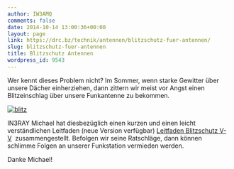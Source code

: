 ```yaml
---
author: IW3AMQ
comments: false
date: 2014-10-14 13:00:36+00:00
layout: page
link: https://drc.bz/technik/antennen/blitzschutz-fuer-antennen/
slug: blitzschutz-fuer-antennen
title: Blitzschutz Antennen
wordpress_id: 9543
---
```


Wer kennt dieses Problem nicht? Im Sommer, wenn starke Gewitter über unsere Dächer einherziehen, dann zittern wir meist vor Angst einen Blitzeinschlag über unsere Funkantenne zu bekommen.


[![blitz](https://drc.bz/wp-content/uploads/2011/04/blitz.jpg)](https://drc.bz/wp-content/uploads/2011/04/blitz.jpg)


IN3RAY Michael hat diesbezüglich einen kurzen und einen leicht verständlichen Leitfaden (neue Version verfügbar) [Leitfaden Blitzschutz V-V](https://drc.bz/wp-content/uploads/2011/04/Leitfaden-Blitzschutz-V-V.pdf)  zusammengestellt. Befolgen wir seine Ratschläge, dann können schlimme Folgen an unserer Funkstation vermieden werden.

Danke Michael!
